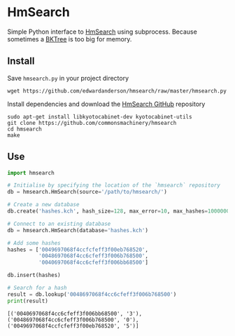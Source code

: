 # HmSearch

Simple Python interface to [HmSearch](http://hmsearch.io/) using subprocess. Because sometimes a [BKTree](https://github.com/Jetsetter/pybktree) is too big for memory.


## Install

Save `hmsearch.py` in your project directory
```
wget https://github.com/edwardanderson/hmsearch/raw/master/hmsearch.py 
```

Install dependencies and download the [HmSearch GitHub](https://github.com/commonsmachinery/hmsearch) repository
```
sudo apt-get install libkyotocabinet-dev kyotocabinet-utils
git clone https://github.com/commonsmachinery/hmsearch
cd hmsearch
make
```

## Use

~~~python
import hmsearch

# Initialise by specifying the location of the `hmsearch` repository
db = hmsearch.HmSearch(source='/path/to/hmsearch/')

# Create a new database
db.create('hashes.kch', hash_size=128, max_error=10, max_hashes=1000000)
~~~

~~~python
# Connect to an existing database
db = hmsearch.HmSearch(database='hashes.kch')

# Add some hashes
hashes = ['0049697068f4ccfcfeff3f00eb768520',
          '0048697068f4cc6cfeff3f006b768500',
          '0040697068f4cc6cfeff3f006bb68500']

db.insert(hashes)

# Search for a hash
result = db.lookup('0048697068f4cc6cfeff3f006b768500')
print(result)
~~~

~~~
[('0040697068f4cc6cfeff3f006bb68500', '3'), ('0048697068f4cc6cfeff3f006b768500', '0'), ('0049697068f4ccfcfeff3f00eb768520', '5')]
~~~
